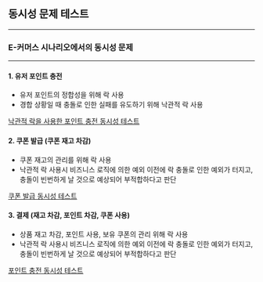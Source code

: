 ## 동시성 문제 테스트
- - -

### E-커머스 시나리오에서의 동시성 문제
- - -
#### 1. 유저 포인트 충전
- 유저 포인트의 정합성을 위해 락 사용
- 경합 상황일 때 충돌로 인한 실패를 유도하기 위해 낙관적 락 사용

[낙관적 락을 사용한 포인트 충전 동시성 테스트](.././src/test/java/kr/hhplus/be/server/concurrency/UserPointConcurrencyTest.java)

#### 2. 쿠폰 발급 (쿠폰 재고 차감)
- 쿠폰 재고의 관리를 위해 락 사용
- 낙관적 락 사용시 비즈니스 로직에 의한 예외 이전에 락 충돌로 인한 예외가 터지고, 충돌이 빈번하게 날 것으로 예상되어 부적합하다고 판단

[쿠폰 발급 동시성 테스트](.././src/test/java/kr/hhplus/be/server/concurrency/CouponStockConcurrencyTest.java)

#### 3. 결제 (재고 차감, 포인트 차감, 쿠폰 사용)
- 상품 재고 차감, 포인트 사용, 보유 쿠폰의 관리 위해 락 사용
- 낙관적 락 사용시 비즈니스 로직에 의한 예외 이전에 락 충돌로 인한 예외가 터지고, 충돌이 빈번하게 날 것으로 예상되어 부적합하다고 판단

[포인트 충전 동시성 테스트](.././src/test/java/kr/hhplus/be/server/concurrency/GoodsStockConcurrencyTest.java)